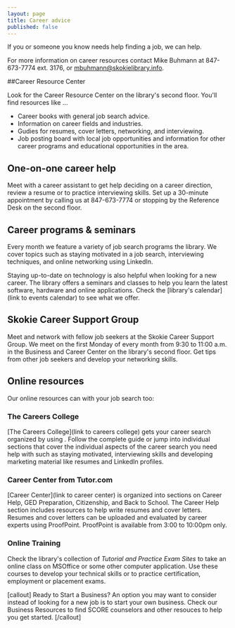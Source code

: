```yaml
---
layout: page
title: Career advice
published: false
---
```


If you or someone you know needs help finding a job, we can help.

For more information on career resources contact Mike Buhmann at 847-673-7774 ext. 3176, or [mbuhmann@skokielibrary.info](mailto:mbuhmann@skokielibrary.info).

##Career Resource Center

Look for the Career Resource Center on the library's second floor. You'll find resources like ...

- Career books with general job search advice.
- Information on career fields and industries.
- Gudies for resumes, cover letters, networking, and interviewing.
- Job posting board with local job opportunities and information for other career programs and educational opportunities in the area.

## One-on-one career help

Meet with a career assistant to get help deciding on a career direction, review a resume or to practice interviewing skills. Set up a 30-minute appointment by calling us at 847-673-7774 or stopping by the Reference Desk on the second floor.

## Career programs & seminars

Every month we feature a variety of job search programs the library. We cover topics such as staying motivated in a job search, interviewing techniques, and  online networking using LinkedIn.

Staying up-to-date on technology is also helpful when looking for a new career. The library offers a seminars and classes to help you learn the latest software, hardware and online applications. Check the [library's calendar](link to events calendar) to see what we offer.  

## Skokie Career Support Group

Meet and network with fellow job seekers at the Skokie Career Support Group.  We meet on the first Monday of every month from 9:30 to 11:00 a.m. in the Business and Career Center on the library's second floor. Get tips from other job seekers and develop your networking skills.

## Online resources

Our online resources can with your job search too:

### The Careers College 

[The Careers College](link to careers college) gets your career search organized by using . Follow the complete guide or jump into individual sections that cover the individual aspects of the career search you need help with such as staying motivated,  interviewing skills and developing marketing material like resumes and LinkedIn profiles.

### Career Center from Tutor.com 

[Career Center](link to career center) is organized into sections on Career Help, GED Preparation, Citizenship, and Back to School. The Career Help section includes resources to help write resumes and cover letters. Resumes and cover letters can be uploaded and evaluated by career experts using ProofPoint. ProofPoint is available from 3:00 to 10:00pm only.

### Online Training 

Check the library's collection of _Tutorial and Practice Exam Sites_ to take an online class on MSOffice or some other computer application. Use these courses to develop your technical skills or to practice certification, employment or placement exams.

[callout]
Ready to Start a Business? An option you may want to consider instead of looking for a new job is to start your own business. Check our Business Resources to find SCORE counselors and other resouces to help you get started.
[/callout]